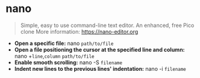 # nano
> Simple, easy to use command-line text editor. An enhanced, free Pico clone
> More information: <https://nano-editor.org>
- **Open a specific file:**
nano `path/to/file`
- **Open a file positioning the cursor at the specified line and column:**
nano +`line`,`column` `path/to/file`
- **Enable smooth scrolling:**
nano -S `filename`
- **Indent new lines to the previous lines' indentation:**
nano -i `filename`
